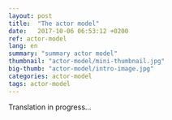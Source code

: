 ```yaml
---
layout: post
title:  "The actor model"
date:   2017-10-06 06:53:12 +0200
ref: actor-model
lang: en
summary: "summary actor model"
thumbnail: "actor-model/mini-thumbnail.jpg"
big-thumb: "actor-model/intro-image.jpg"
categories: actor-model
tags: actor-model
---
```

Translation in progress...